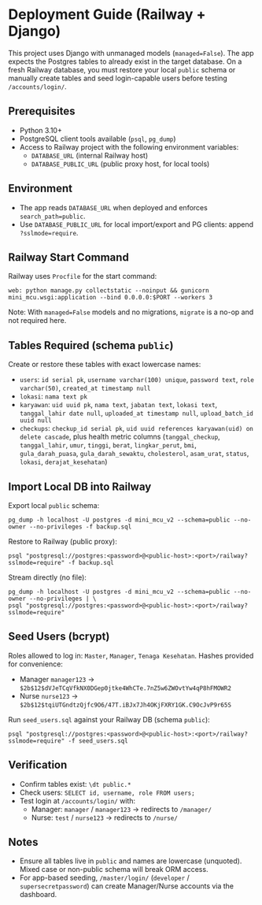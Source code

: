 # Deployment Guide (Railway + Django)

This project uses Django with unmanaged models (`managed=False`). The app expects the Postgres tables to already exist in the target database. On a fresh Railway database, you must restore your local `public` schema or manually create tables and seed login-capable users before testing `/accounts/login/`.

## Prerequisites
- Python 3.10+
- PostgreSQL client tools available (`psql`, `pg_dump`)
- Access to Railway project with the following environment variables:
  - `DATABASE_URL` (internal Railway host)
  - `DATABASE_PUBLIC_URL` (public proxy host, for local tools)

## Environment
- The app reads `DATABASE_URL` when deployed and enforces `search_path=public`.
- Use `DATABASE_PUBLIC_URL` for local import/export and PG clients: append `?sslmode=require`.

## Railway Start Command
Railway uses `Procfile` for the start command:
```
web: python manage.py collectstatic --noinput && gunicorn mini_mcu.wsgi:application --bind 0.0.0.0:$PORT --workers 3
```
Note: With `managed=False` models and no migrations, `migrate` is a no-op and not required here.

## Tables Required (schema `public`)
Create or restore these tables with exact lowercase names:
- `users`: `id serial pk`, `username varchar(100) unique`, `password text`, `role varchar(50)`, `created_at timestamp null`
- `lokasi`: `nama text pk`
- `karyawan`: `uid uuid pk`, `nama text`, `jabatan text`, `lokasi text`, `tanggal_lahir date null`, `uploaded_at timestamp null`, `upload_batch_id uuid null`
- `checkups`: `checkup_id serial pk`, `uid uuid references karyawan(uid) on delete cascade`, plus health metric columns (`tanggal_checkup`, `tanggal_lahir`, `umur`, `tinggi`, `berat`, `lingkar_perut`, `bmi`, `gula_darah_puasa`, `gula_darah_sewaktu`, `cholesterol`, `asam_urat`, `status`, `lokasi`, `derajat_kesehatan`)

## Import Local DB into Railway
Export local `public` schema:
```
pg_dump -h localhost -U postgres -d mini_mcu_v2 --schema=public --no-owner --no-privileges -f backup.sql
```
Restore to Railway (public proxy):
```
psql "postgresql://postgres:<password>@<public-host>:<port>/railway?sslmode=require" -f backup.sql
```
Stream directly (no file):
```
pg_dump -h localhost -U postgres -d mini_mcu_v2 --schema=public --no-owner --no-privileges | \
psql "postgresql://postgres:<password>@<public-host>:<port>/railway?sslmode=require"
```

## Seed Users (bcrypt)
Roles allowed to log in: `Master`, `Manager`, `Tenaga Kesehatan`.
Hashes provided for convenience:
- Manager `manager123` → `$2b$12$dVJeTCqVfkNX0DGep0jtke4WhCTe.7nZ5w6ZWOvtYw4qP8hFMOWR2`
- Nurse `nurse123` → `$2b$12$tqiUTGndtzQjfc9O6/47T.iBJx7Jh4OKjFXRY1GK.C9OcJvP9r65S`

Run `seed_users.sql` against your Railway DB (schema `public`):
```
psql "postgresql://postgres:<password>@<public-host>:<port>/railway?sslmode=require" -f seed_users.sql
```

## Verification
- Confirm tables exist: `\dt public.*`
- Check users: `SELECT id, username, role FROM users;`
- Test login at `/accounts/login/` with:
  - Manager: `manager` / `manager123` → redirects to `/manager/`
  - Nurse: `test` / `nurse123` → redirects to `/nurse/`

## Notes
- Ensure all tables live in `public` and names are lowercase (unquoted). Mixed case or non-public schema will break ORM access.
- For app-based seeding, `/master/login/` (`developer` / `supersecretpassword`) can create Manager/Nurse accounts via the dashboard.